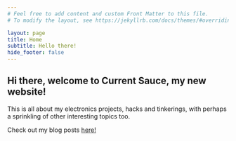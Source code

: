 ```yaml
---
# Feel free to add content and custom Front Matter to this file.
# To modify the layout, see https://jekyllrb.com/docs/themes/#overriding-theme-defaults

layout: page
title: Home
subtitle: Hello there!
hide_footer: false
---
```

Hi there, welcome to Current Sauce, my new website!
---------------------------------------------------
This is all about my electronics projects, hacks and tinkerings, with perhaps a sprinkling of other interesting topics too. 

Check out my blog posts [here!](/blog)

